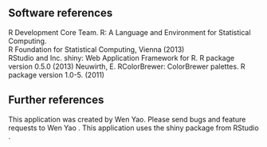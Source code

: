  

## Software references  
R Development Core Team. R: A Language and Environment for Statistical Computing.    
    R Foundation for Statistical Computing, Vienna (2013)  
    RStudio and Inc. shiny: Web Application Framework for R. R package version 0.5.0 (2013) 
    Neuwirth, E. RColorBrewer: ColorBrewer palettes. R package version 1.0-5. (2011)
## Further references  
This application was created by Wen Yao. Please send bugs and feature requests to Wen Yao . 
    This application uses the shiny package from RStudio .